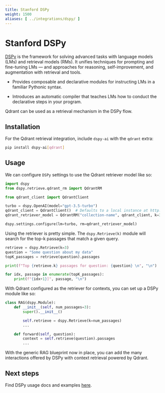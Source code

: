 ```yaml
---
title: Stanford DSPy
weight: 1500
aliases: [ ../integrations/dspy/ ]
---
```


# Stanford DSPy

[DSPy](https://github.com/stanfordnlp/dspy) is the framework for solving advanced tasks with language models (LMs) and retrieval models (RMs). It unifies techniques for prompting and fine-tuning LMs — and approaches for reasoning, self-improvement, and augmentation with retrieval and tools.

- Provides composable and declarative modules for instructing LMs in a familiar Pythonic syntax.

- Introduces an automatic compiler that teaches LMs how to conduct the declarative steps in your program.

Qdrant can be used as a retrieval mechanism in the DSPy flow.

## Installation

For the Qdrant retrieval integration, include `dspy-ai` with the `qdrant` extra:
```bash
pip install dspy-ai[qdrant]
```

## Usage

We can configure `DSPy` settings to use the Qdrant retriever model like so:
```python
import dspy
from dspy.retrieve.qdrant_rm import QdrantRM

from qdrant_client import QdrantClient

turbo = dspy.OpenAI(model="gpt-3.5-turbo")
qdrant_client = QdrantClient()  # Defaults to a local instance at http://localhost:6333/
qdrant_retriever_model = QdrantRM("collection-name", qdrant_client, k=3)

dspy.settings.configure(lm=turbo, rm=qdrant_retriever_model)
```
Using the retriever is pretty simple. The `dspy.Retrieve(k)` module will search for the top-k passages that match a given query.

```python
retrieve = dspy.Retrieve(k=3)
question = "Some question about my data"
topK_passages = retrieve(question).passages

print(f"Top {retrieve.k} passages for question: {question} \n", "\n")

for idx, passage in enumerate(topK_passages):
    print(f"{idx+1}]", passage, "\n")
```

With Qdrant configured as the retriever for contexts, you can set up a DSPy module like so:
```python
class RAG(dspy.Module):
    def __init__(self, num_passages=3):
        super().__init__()

        self.retrieve = dspy.Retrieve(k=num_passages)
        ...

    def forward(self, question):
        context = self.retrieve(question).passages
        ...

```

With the generic RAG blueprint now in place, you can add the many interactions offered by DSPy with context retrieval powered by Qdrant.

## Next steps

Find DSPy usage docs and examples [here](https://github.com/stanfordnlp/dspy#4-documentation--tutorials).
